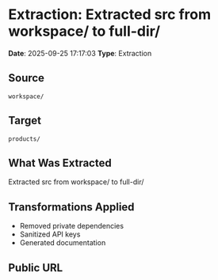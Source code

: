 # Extraction: Extracted src from workspace/ to full-dir/

**Date**: 2025-09-25 17:17:03
**Type**: Extraction

## Source
`workspace/`

## Target
`products/`

## What Was Extracted
Extracted src from workspace/ to full-dir/

## Transformations Applied
- Removed private dependencies
- Sanitized API keys
- Generated documentation

## Public URL

